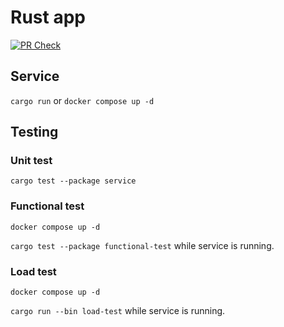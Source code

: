 # Rust app

[![PR Check](https://github.com/simonpforster/rust-app/actions/workflows/service-ci.yml/badge.svg?branch=master)](https://github.com/simonpforster/rust-app/actions/workflows/service-ci.yml)

## Service

``cargo run`` or ``docker compose up -d``

## Testing

### Unit test

``cargo test --package service``

### Functional test

``docker compose up -d``

``cargo test --package functional-test`` while service is running.

### Load test

``docker compose up -d``

``cargo run --bin load-test`` while service is running.
